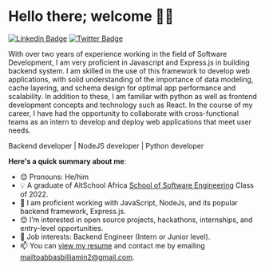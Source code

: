 # Hello there; welcome 👋🏾
[![Linkedin Badge](https://img.shields.io/badge/-abbasbilliamin-blue?style=for-the-badge&logo=Linkedin&logoColor=white&link=https://www.linkedin.com/in/abbasbilliamin)](https://www.linkedin.com/in/abbasbilliamin) [![Twitter Badge](https://img.shields.io/badge/-@sxplendo-1ca0f1?style=for-the-badge&logo=twitter&logoColor=white&link=https://twitter.com/sxplendo)](https://twitter.com/sxplendo)

With over two years of experience working in the field of Software Development, I am very proficient in Javascript and Express.js in building backend system.
I am skilled in the use of this framework to develop web applications, with solid understanding of the importance of data modeling, cache layering, and schema design for optimal app performance and scalability.
In addition to these, I am familiar with python as well as frontend development concepts and technology such as React. 
In the course of my career, I have had the opportunity to collaborate with cross-functional teams as an intern to develop and deploy web applications that meet user needs.

Backend developer | NodeJS developer | Python developer

**Here's a quick summary about me**:

- 😊 Pronouns: He/him
- 💡  A graduate of AltSchool Africa [School of Software Engineering](https://altschoolafrica.com/schools/engineering) Class of 2022.
- 🌱 I am proficient working with JavaScript, NodeJs, and its popular backend framework, Express.js.
- 😊 I’m interested in open source projects, hackathons, internships, and entry-level opportunities.
- 💼 Job interests: Backend Engineer (Intern or Junior level).
- 📫 You can [view my resume](https://docs.google.com/document/d/1hoU0BXB7DaSY3W332_WmHKdhjqWCAo_CUhOQ5bdTvi0/edit?usp=sharing) and contact me by emailing mailtoabbasbilliamin2@gmail.com.
